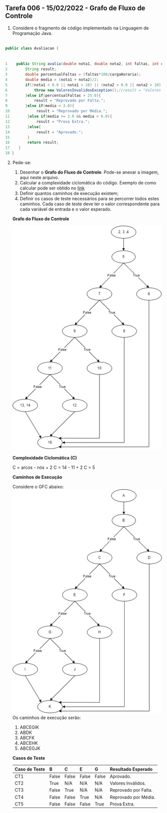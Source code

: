 ## Tarefa 006 - 15/02/2022 - Grafo de Fluxo de Controle

1. Considere o fragmento de código implementado na Linguagem de Programação Java.

~~~java

public class Avaliacao {


1    public String avalia(double nota1, double nota2, int faltas, int cargaHoraria) throws ValoresInvalidosException{
2        String result;
3        double percentualFaltas = (faltas*100/cargaHoraria);
4        double media = (nota1 + nota2)/2;
5        if((nota1 < 0.0 || nota1 > 10) || (nota2 < 0.0 || nota2 > 10) || (faltas < 0 || faltas > cargaHoraria) || cargaHoraria < 0){
6            throw new ValoresInvalidosException();//result = "Valores Inválidos.";
7        }else if(percentualFaltas > 25.0){
8            result = "Reprovado por Falta.";
9        }else if(media < 3.0){
10            result = "Reprovado por Média.";
11        }else if(media >= 3.0 && media < 6.0){
12            result = "Prova Extra.";
13        }else{
14            result = "Aprovado.";
15        }
16        return result;
17    }
18 }
~~~

2. Pede-se:
   1. Desenhar o **Grafo do Fluxo de Controle**. Pode-se anexar a imagem, aqui neste arquivo.
   2. Calcular a complexidade ciclomática do código. Exemplo de como calcular pode ser obtido no [link](https://www.treinaweb.com.br/blog/complexidade-ciclomatica-analise-estatica-e-refatoracao)
   3. Definir quantos caminhos de execução existem;
   4. Definir os casos de teste necessários para se percorrer todos estes caminhos. Cada caso de teste deve ter o valor correspondente para cada variável de entrada e o valor esperado.

   **Grafo do Fluxo de Controle**

   <img src="https://github.com/GustavoMarques02/ts-2021-2/blob/main/Tarefa-006/imagens/Grafo-do-Fluxo-de-Controle.png">

   **Complexidade Ciclomática (C)**

   C = arcos - nós + 2
   C = 14 - 11 + 2
   C = 5

   **Caminhos de Execução**

   Considere o GFC abaixo:
   <img src="https://github.com/GustavoMarques02/ts-2021-2/blob/main/Tarefa-006/imagens/GFC-Caminhos.png">
   Os caminhos de execução serão:
   1. ABCEGIK
   2. ABDK
   3. ABCFK
   4. ABCEHK
   5. ABCEGJK

   **Casos de Teste**

   |Caso de Teste|B|C|E|G|Resultado Esperado|
   |--|--|--|--|--|--|
   |CT1|False|False|False|False|Aprovado.           |
   |CT2|True |N/A  |N/A  |N/A  |Valores Inválidos.  |
   |CT3|False|True |N/A  |N/A  |Reprovado por Falta.|
   |CT4|False|False|True |N/A  |Reprovado por Média.|
   |CT5|False|False|False|True |Prova Extra.        |